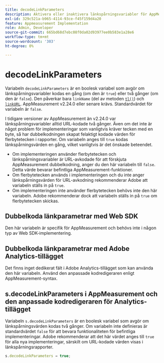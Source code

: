 ```yaml
---
title: decodeLinkParameters
description: Aktivera eller inaktivera länkspårningsvariabler för AppMeasurement-dubbelkodning.
exl-id: 329c521a-b965-4114-93ce-f45f159d4a20
feature: Appmeasurement Implementation
role: Admin, Developer
source-git-commit: 665bd68d7ebc08f0da02d93977ee0b583e1a28e6
workflow-type: tm+mt
source-wordcount: '303'
ht-degree: 0%

---
```


# decodeLinkParameters

Variabeln `decodeLinkParameters` är en boolesk variabel som avgör om länkspårningsvariabler kodas en gång (om den är `true`) eller två gånger (om den är `false`). Den påverkar bara `linkName` (del av metoden [`tl()`](../functions/tl-method.md)) och [`linkURL`](linkurl.md). AppMeasurement v2.24.0 eller senare krävs. Standardvärdet för variabeln är `false`.

I tidigare versioner av AppMeasurement än v2.24.0 var länkspårningsvariabler alltid URL-kodade två gånger. Även om det inte är något problem för implementeringar som vanligtvis kräver tecken med en byte, så har dubbelkodningen skapat felaktigt kodade värden för flerbytetecken i rapporter. Om variabeln anges till `true` kodas länkspårningsvärden en gång, vilket vanligtvis är det önskade beteendet.

* Om implementeringen använder flerbytetecken och länkspårningsvariabler är URL-avkodade för att förskjuta AppMeasurement dubbelkodning, anger du den här variabeln till `false`. Detta värde bevarar befintliga AppMeasurement-funktioner.
* Om flerbytetecken används i implementeringen och du inte anger länkspårningsvärden för URL-avkodning rekommenderar Adobe att variabeln ställs in på `true`.
* Om implementeringen inte använder flerbytetecken behövs inte den här variabeln. Adobe rekommenderar dock att variabeln ställs in på `true` om flerbytetecken skickas.

## Dubbelkoda länkparametrar med Web SDK

Den här variabeln är specifik för AppMeasurement och behövs inte i någon typ av Web SDK-implementering.

## Dubbelkoda länkparametrar med Adobe Analytics-tillägget

Det finns inget dedikerat fält i Adobe Analytics-tillägget som kan använda den här variabeln. Använd den anpassade kodredigeraren enligt AppMeasurement-syntax.

## s.decodeLinkParameters i AppMeasurement och den anpassade kodredigeraren för Analytics-tillägget

Variabeln `s.decodeLinkParameters` är en boolesk variabel som avgör om länkspårningsvärden kodas två gånger. Om variabeln inte definieras är standardvärdet `false` för att bevara funktionaliteten för befintliga implementeringar. Adobe rekommenderar att det här värdet anges till `true` för alla nya implementeringar, särskilt om URL-kodade värden visas i länkspårningsrapporter.

```js
s.decodeLinkParameters = true;
```
